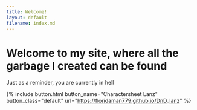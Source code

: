 ```yaml
---
title: Welcome!
layout: default
filename: index.md
---
```


# Welcome to my site, where all the garbage I created can be found

Just as a reminder, you are currently in hell

{% include button.html button_name="Charactersheet Lanz" button_class="default" url="https://floridaman779.github.io/DnD_lanz" %}
